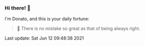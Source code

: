 ### Hi there! 👋 

I'm Donato, and this is your daily fortune:

> 🥠 There is no mistake so great as that of being always right.

Last update: Sat Jun 12 09:48:38 2021